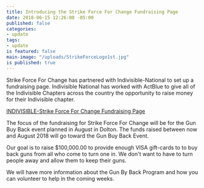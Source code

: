 ```yaml
---
title: Introducing the Strike Force For Change Fundraising Page
date: 2018-06-15 12:26:00 -05:00
published: false
categories:
- update
tags:
- update
is featured: false
main-image: "/uploads/StrikeForceLogo1st.jpg"
is published: true
---
```


Strike Force For Change has partnered with Indivisible-National to set up a fundraising page. Indivisible National has worked with ActBlue to give all of the Indivisible Chapters across the country the opportunity to raise money for their Indivisible chapter.

[INDIVISIBLE-Strike Force For Change Fundraising Page](https://secure.actblue.com/donate/indivisiblecss412603701#)

The focus of the fundraising for Strike Force For Change will be for the Gun Buy Back event planned in August in Dolton. The funds raised between now and August 2018 will go toward the Gun Buy Back Event. 

Our goal is to raise $100,000.00 to provide enough VISA gift-cards to to buy back guns from all who come to turn one in. We don't want to have to turn people away and allow them to keep their guns. 

We will have more information about the Gun By Back Program and how you can volunteer to help in the coming weeks. 